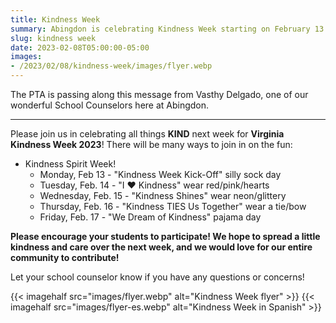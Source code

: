 ```yaml
---
title: Kindness Week
summary: Abingdon is celebrating Kindness Week starting on February 13.
slug: kindness week
date: 2023-02-08T05:00:00-05:00
images: 
- /2023/02/08/kindness-week/images/flyer.webp
---
```


The PTA is passing along this message from Vasthy Delgado, one of our wonderful School Counselors here at Abingdon.

---

Please join us in celebrating all things **KIND** next week for **Virginia Kindness Week 2023**! There will be many ways to join in on the fun:

- Kindness Spirit Week!
    - Monday, Feb 13 - "Kindness Week Kick-Off" silly sock day
    - Tuesday, Feb. 14 - "I ❤️ Kindness" wear red/pink/hearts
    - Wednesday, Feb. 15 - "Kindness Shines" wear neon/glittery
    - Thursday, Feb. 16 - "Kindness TIES Us Together" wear a tie/bow
    - Friday, Feb. 17 - "We Dream of Kindness" pajama day

**Please encourage your students to participate! We hope to spread a little kindness and care over the next week, and we would love for our entire community to contribute!**

Let your school counselor know if you have any questions or concerns!

{{< imagehalf src="images/flyer.webp" alt="Kindness Week flyer" >}}
{{< imagehalf src="images/flyer-es.webp" alt="Kindness Week in Spanish" >}}